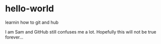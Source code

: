 # hello-world
learnin how to git and hub

I am Sam and GitHub still confuses me a lot. Hopefully this will not be true forever...

